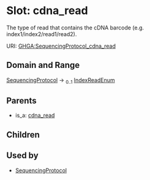 
# Slot: cdna_read


The type of read that contains the cDNA barcode (e.g. index1/index2/read1/read2).

URI: [GHGA:SequencingProtocol_cdna_read](https://w3id.org/GHGA/SequencingProtocol_cdna_read)


## Domain and Range

[SequencingProtocol](SequencingProtocol.md) &#8594;  <sub>0..1</sub> [IndexReadEnum](IndexReadEnum.md)

## Parents

 *  is_a: [cdna_read](cdna_read.md)

## Children


## Used by

 * [SequencingProtocol](SequencingProtocol.md)
